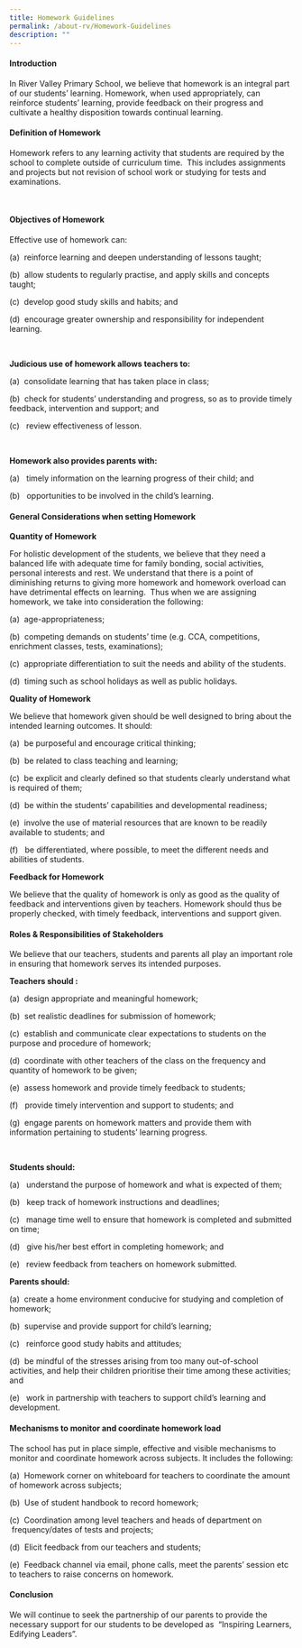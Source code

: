 ```yaml
---
title: Homework Guidelines
permalink: /about-rv/Homework-Guidelines
description: ""
---
```

#### Introduction

In River Valley Primary School, we believe that homework is an integral part of our students’ learning. Homework, when used appropriately, can reinforce students’ learning, provide feedback on their progress and cultivate a healthy disposition towards continual learning. 

#### Definition of Homework

Homework refers to any learning activity that students are required by the school to complete outside of curriculum time.  This includes assignments and projects but not revision of school work or studying for tests and examinations.

 

#### Objectives of Homework

Effective use of homework can:

(a)  reinforce learning and deepen understanding of lessons taught;

(b)  allow students to regularly practise, and apply skills and concepts taught;

(c)  develop good study skills and habits; and

(d)  encourage greater ownership and responsibility for independent learning.

   

**Judicious use of homework allows teachers to:**

(a)  consolidate learning that has taken place in class;

(b)  check for students’ understanding and progress, so as to provide timely feedback, intervention and support; and

(c)   review effectiveness of lesson.

   

**Homework also provides parents with:**

(a)   timely information on the learning progress of their child; and

(b)   opportunities to be involved in the child’s learning.

#### General Considerations when setting Homework

**Quantity of Homework**  

For holistic development of the students, we believe that they need a balanced life with adequate time for family bonding, social activities, personal interests and rest. We understand that there is a point of diminishing returns to giving more homework and homework overload can have detrimental effects on learning.  Thus when we are assigning homework, we take into consideration the following:

(a)  age-appropriateness;

(b)  competing demands on students’ time (e.g. CCA, competitions, enrichment classes, tests, examinations);

(c)  appropriate differentiation to suit the needs and ability of the students.

(d)  timing such as school holidays as well as public holidays.

**Quality of Homework**  

We believe that homework given should be well designed to bring about the intended learning outcomes. It should:

(a)  be purposeful and encourage critical thinking;

(b)  be related to class teaching and learning;

(c)  be explicit and clearly defined so that students clearly understand what is required of them;

(d)  be within the students’ capabilities and developmental readiness;

(e)  involve the use of material resources that are known to be readily available to students; and

(f)   be differentiated, where possible, to meet the different needs and abilities of students.

  

**Feedback for Homework**  

We believe that the quality of homework is only as good as the quality of feedback and interventions given by teachers. Homework should thus be properly checked, with timely feedback, interventions and support given. 

#### Roles & Responsibilities of Stakeholders



We believe that our teachers, students and parents all play an important role in ensuring that homework serves its intended purposes.  

  

**Teachers should :**



(a)  design appropriate and meaningful homework;

(b)  set realistic deadlines for submission of homework;

(c)  establish and communicate clear expectations to students on the purpose and procedure of homework;

(d)  coordinate with other teachers of the class on the frequency and quantity of homework to be given;

(e)  assess homework and provide timely feedback to students;

(f)   provide timely intervention and support to students; and

(g)  engage parents on homework matters and provide them with information pertaining to students’ learning progress.

   

**Students should:**

(a)   understand the purpose of homework and what is expected of them;

(b)   keep track of homework instructions and deadlines;

(c)   manage time well to ensure that homework is completed and submitted on time;

(d)   give his/her best effort in completing homework; and

(e)   review feedback from teachers on homework submitted.

  

**Parents should:**

(a)  create a home environment conducive for studying and completion of homework;

(b)  supervise and provide support for child’s learning;

(c)   reinforce good study habits and attitudes;

(d)  be mindful of the stresses arising from too many out-of-school activities, and help their children prioritise their time among these activities; and

(e)   work in partnership with teachers to support child’s learning and development.

#### Mechanisms to monitor and coordinate homework load



The school has put in place simple, effective and visible mechanisms to monitor and coordinate homework across subjects. It includes the following:



(a)  Homework corner on whiteboard for teachers to coordinate the amount of homework across subjects;

(b)  Use of student handbook to record homework;

(c)  Coordination among level teachers and heads of department on  frequency/dates of tests and projects;

(d)  Elicit feedback from our teachers and students;

(e)  Feedback channel via email, phone calls, meet the parents’ session etc to teachers to raise concerns on homework.

#### Conclusion



We will continue to seek the partnership of our parents to provide the necessary support for our students to be developed as  “Inspiring Learners, Edifying Leaders”.

